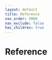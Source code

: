 ```yaml
---
layout: default
title: Reference
nav_order: 9000
nav_exclude: false
has_children: true
---
```


# Reference
